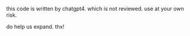 this code is written by chatgpt4. which is not reviewed. use at your own risk.

do help us expand. thx!
